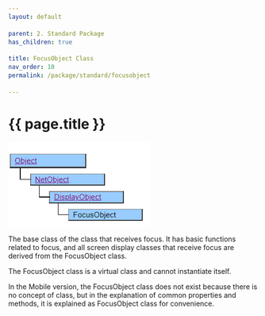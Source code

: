 ```yaml
---
layout: default

parent: 2. Standard Package
has_children: true

title: FocusObject Class
nav_order: 10
permalink: /package/standard/focusobject

---
```


# {{ page.title }}

<a href="/img/Package/Standard-FocusObject.PNG" target="_blank">
<img src="/img/Package/Standard-FocusObject.PNG" alt="login image">
</a>

The base class of the class that receives focus. It has basic functions related to focus, and all screen display classes that receive focus are derived from the FocusObject class.

 

The FocusObject class is a virtual class and cannot instantiate itself.

 

In the Mobile version, the FocusObject class does not exist because there is no concept of class, but in the explanation of common properties and methods, it is explained as FocusObject class for convenience.